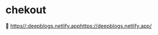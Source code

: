 # chekout
🔗 [https//:deepblogs.netlify.app](https://deepblogs.netlify.app/)https://deepblogs.netlify.app/
